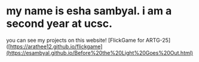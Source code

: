 # my name is esha sambyal. i am a second year at ucsc. 
you can see my projects on this website!
[FlickGame for ARTG-25]([https://arathee12.github.io/flickgame](https://esambyal.github.io/Before%20the%20Light%20Goes%20Out.html)

